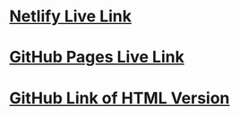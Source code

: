 # [Netlify Live Link](https://transcendent-sunflower-df40bd.netlify.app/)

# [GitHub Pages Live Link](https://hoken92.github.io/prac_blog_html/)

# [GitHub Link of HTML Version](https://github.com/hoken92/prac_blog_html)

